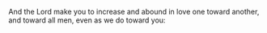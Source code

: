 And the Lord make you to increase and abound in love one toward another, and toward all men, even as we do toward you:
